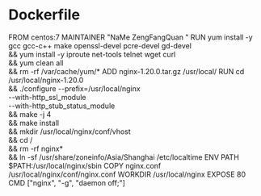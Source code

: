 # Dockerfile
FROM centos:7
MAINTAINER "NaMe ZengFangQuan <BLOG www.gylinux.cn>"
RUN yum install -y gcc gcc-c++ make openssl-devel pcre-devel gd-devel \
&& yum install -y iproute net-tools telnet wget curl \
&& yum clean all \
&& rm -rf /var/cache/yum/*
ADD nginx-1.20.0.tar.gz /usr/local/
RUN cd /usr/local/nginx-1.20.0 \
&& ./configure --prefix=/usr/local/nginx \
--with-http_ssl_module \
--with-http_stub_status_module \
&& make -j 4 \
&& make install \
&& mkdir /usr/local/nginx/conf/vhost \
&& cd / \
&& rm -rf nginx* \
&& ln -sf /usr/share/zoneinfo/Asia/Shanghai /etc/localtime
ENV PATH $PATH:/usr/local/nginx/sbin
COPY nginx.conf /usr/local/nginx/conf/nginx.conf
WORKDIR /usr/local/nginx
EXPOSE 80
CMD ["nginx", "-g", "daemon off;"]
